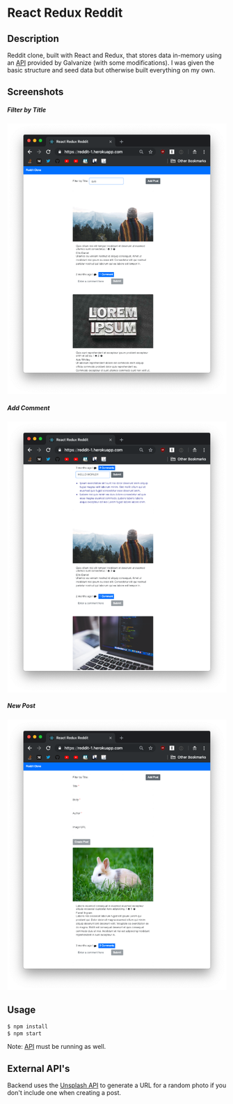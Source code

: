 # React Redux Reddit

## Description
Reddit clone, built with React and Redux, that stores data in-memory using an [API](https://github.com/JBallin/g-api) provided by Galvanize (with some modifications). I was given the basic structure and seed data but otherwise built everything on my own.

## Screenshots
##### Filter by Title
![filter](screenshots/1_filter.png "filter")
##### Add Comment
![comment](screenshots/2_comment.png "comment")
##### New Post
![new post](screenshots/3_new.png "new post")

## Usage
```shell
$ npm install
$ npm start
```
Note: [API](https://github.com/JBallin/g-api) must be running as well.

## External API's
Backend uses the [Unsplash API](https://unsplash.com/developers) to generate a URL for a random photo if you don't include one when creating a post.
